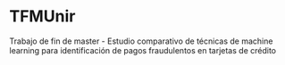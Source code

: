 # TFMUnir
Trabajo de fin de master - Estudio comparativo de técnicas de machine learning para identificación de pagos fraudulentos en tarjetas de crédito
